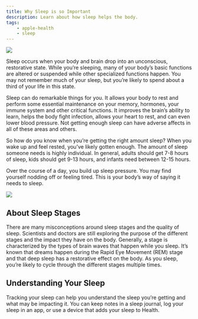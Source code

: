 ```yaml
---
title: Why Sleep is so Important
description: Learn about how sleep helps the body.
tags:
    - apple-health
    - sleep
---
```


![ ](/images/apple-health/Eucalyptus-moon_Article_illustration.jpg)

Sleep occurs when your body and brain drop into an unconscious, restorative state. While you’re sleeping, many of your body’s basic functions are altered or suspended while other specialized functions happen. You may not remember much of your sleep, but you’re likely to spend about a third of your life in this state.

Sleep can do remarkable things for you. It allows your body to rest and perform some essential maintenance on your memory, hormones, your immune system and other critical functions. It improves the brain’s ability to learn, helps the body fight infection, allows your heart to rest, and can even lower blood pressure. Not getting enough sleep can have adverse affects in all of these areas and others.

So how do you know when you’re getting the right amount sleep? When you wake up and feel rested, you’ve likely gotten enough. The amount of sleep someone needs is highly individual. In general, adults should get 7-8 hours of sleep, kids should get 9-13 hours, and infants need between 12-15 hours.

Over the course of a day, you build up sleep pressure. You may find yourself nodding off or feeling tired. This is your body’s way of saying it needs to sleep.

![ ](/images/apple-health/Moon-faces.jpg)

## About Sleep Stages

There are many misconceptions around sleep stages and the quality of sleep. Scientists and doctors are still exploring the purpose of the different stages and the impact they have on the body. Generally, a stage is characterized by the types of brain waves that happen while you sleep. It’s known that dreams happen during the Rapid Eye Movement (REM) stage and that deep sleep has a restorative effect on the body. As you sleep, you’re likely to cycle through the different stages multiple times.

## Understanding Your Sleep

Tracking your sleep can help you understand the sleep you’re getting and what may be impacting it. You can keep notes in a sleep journal, log your sleep in an app, or use a device that adds your sleep to Health.